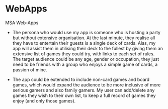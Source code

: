 # WebApps
MSA Web-Apps

- The persona who would use my app is someone who is hosting a party but without extensive organisation. At the last minute, they realise all they have to entertain their guests is a single deck of cards. Alas, my app will assist them in utilising their deck to the fullest by giving them an extensive list of games they could try, with links to each set of rules. The target audience could be any age, gender or occupation, they just need to be friends with a group who enjoys a simple game of cards, a passion of mine.

- The app could be extended to include non-card games and board games, which would expand the audience to be more inclusive of more serious gamers and also family gamers. My user can add/delete any games they wish to their own list, to keep a full record of games they enjoy (and only those games).
